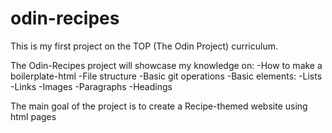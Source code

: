 # odin-recipes

This is my first project on the TOP (The Odin Project) curriculum.

The Odin-Recipes project will showcase my knowledge on:
    -How to make a boilerplate-html
    -File structure
    -Basic git operations
    -Basic elements:
        -Lists
        -Links
        -Images
        -Paragraphs
        -Headings

The main goal of the project is to create a Recipe-themed website using html pages